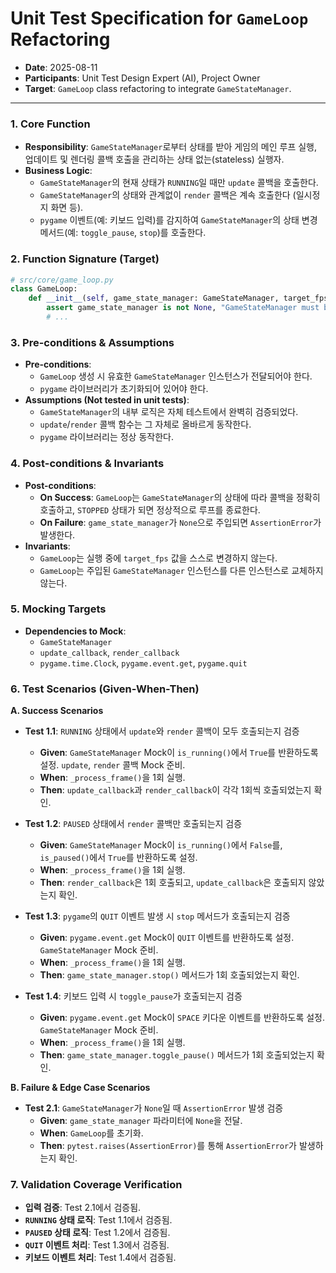 # Unit Test Specification for `GameLoop` Refactoring

- **Date**: 2025-08-11
- **Participants**: Unit Test Design Expert (AI), Project Owner
- **Target**: `GameLoop` class refactoring to integrate `GameStateManager`.

---

### 1. Core Function
- **Responsibility**: `GameStateManager`로부터 상태를 받아 게임의 메인 루프 실행, 업데이트 및 렌더링 콜백 호출을 관리하는 상태 없는(stateless) 실행자.
- **Business Logic**:
    - `GameStateManager`의 현재 상태가 `RUNNING`일 때만 `update` 콜백을 호출한다.
    - `GameStateManager`의 상태와 관계없이 `render` 콜백은 계속 호출한다 (일시정지 화면 등).
    - `pygame` 이벤트(예: 키보드 입력)를 감지하여 `GameStateManager`의 상태 변경 메서드(예: `toggle_pause`, `stop`)를 호출한다.

### 2. Function Signature (Target)
```python
# src/core/game_loop.py
class GameLoop:
    def __init__(self, game_state_manager: GameStateManager, target_fps: int = 60):
        assert game_state_manager is not None, "GameStateManager must be provided."
        # ...
```

### 3. Pre-conditions & Assumptions
- **Pre-conditions**:
    - `GameLoop` 생성 시 유효한 `GameStateManager` 인스턴스가 전달되어야 한다.
    - `pygame` 라이브러리가 초기화되어 있어야 한다.
- **Assumptions (Not tested in unit tests)**:
    - `GameStateManager`의 내부 로직은 자체 테스트에서 완벽히 검증되었다.
    - `update`/`render` 콜백 함수는 그 자체로 올바르게 동작한다.
    - `pygame` 라이브러리는 정상 동작한다.

### 4. Post-conditions & Invariants
- **Post-conditions**:
    - **On Success**: `GameLoop`는 `GameStateManager`의 상태에 따라 콜백을 정확히 호출하고, `STOPPED` 상태가 되면 정상적으로 루프를 종료한다.
    - **On Failure**: `game_state_manager`가 `None`으로 주입되면 `AssertionError`가 발생한다.
- **Invariants**:
    - `GameLoop`는 실행 중에 `target_fps` 값을 스스로 변경하지 않는다.
    - `GameLoop`는 주입된 `GameStateManager` 인스턴스를 다른 인스턴스로 교체하지 않는다.

### 5. Mocking Targets
- **Dependencies to Mock**:
    - `GameStateManager`
    - `update_callback`, `render_callback`
    - `pygame.time.Clock`, `pygame.event.get`, `pygame.quit`

### 6. Test Scenarios (Given-When-Then)

**A. Success Scenarios**
- **Test 1.1**: `RUNNING` 상태에서 `update`와 `render` 콜백이 모두 호출되는지 검증
    - **Given**: `GameStateManager` Mock이 `is_running()`에서 `True`를 반환하도록 설정. `update`, `render` 콜백 Mock 준비.
    - **When**: `_process_frame()`을 1회 실행.
    - **Then**: `update_callback`과 `render_callback`이 각각 1회씩 호출되었는지 확인.

- **Test 1.2**: `PAUSED` 상태에서 `render` 콜백만 호출되는지 검증
    - **Given**: `GameStateManager` Mock이 `is_running()`에서 `False`를, `is_paused()`에서 `True`를 반환하도록 설정.
    - **When**: `_process_frame()`을 1회 실행.
    - **Then**: `render_callback`은 1회 호출되고, `update_callback`은 호출되지 않았는지 확인.

- **Test 1.3**: `pygame`의 `QUIT` 이벤트 발생 시 `stop` 메서드가 호출되는지 검증
    - **Given**: `pygame.event.get` Mock이 `QUIT` 이벤트를 반환하도록 설정. `GameStateManager` Mock 준비.
    - **When**: `_process_frame()`을 1회 실행.
    - **Then**: `game_state_manager.stop()` 메서드가 1회 호출되었는지 확인.

- **Test 1.4**: 키보드 입력 시 `toggle_pause`가 호출되는지 검증
    - **Given**: `pygame.event.get` Mock이 `SPACE` 키다운 이벤트를 반환하도록 설정. `GameStateManager` Mock 준비.
    - **When**: `_process_frame()`을 1회 실행.
    - **Then**: `game_state_manager.toggle_pause()` 메서드가 1회 호출되었는지 확인.

**B. Failure & Edge Case Scenarios**
- **Test 2.1**: `GameStateManager`가 `None`일 때 `AssertionError` 발생 검증
    - **Given**: `game_state_manager` 파라미터에 `None`을 전달.
    - **When**: `GameLoop`를 초기화.
    - **Then**: `pytest.raises(AssertionError)`를 통해 `AssertionError`가 발생하는지 확인.

### 7. Validation Coverage Verification
- **입력 검증**: Test 2.1에서 검증됨.
- **`RUNNING` 상태 로직**: Test 1.1에서 검증됨.
- **`PAUSED` 상태 로직**: Test 1.2에서 검증됨.
- **`QUIT` 이벤트 처리**: Test 1.3에서 검증됨.
- **키보드 이벤트 처리**: Test 1.4에서 검증됨.
